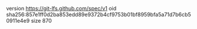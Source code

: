 version https://git-lfs.github.com/spec/v1
oid sha256:857e1ff0d2ba853edd89e9372b4cf9753b01bf8959bfa5a71d7b6cb50911e4e9
size 870
